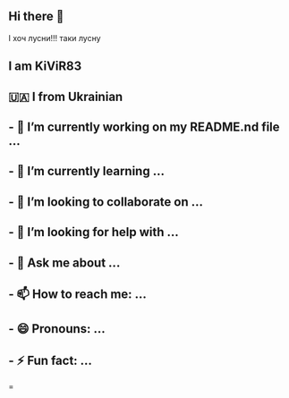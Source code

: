 ## Hi there 👋
І хоч лусни!!!
таки лусну
<!--
**Kivir83/Kivir83** is a ✨ _special_ ✨ repository because its `README.md` (this file) appears on your GitHub profile.

Here are some ideas to get you started:
-->
## I am KiViR83
## 🇺🇦 I from Ukrainian
## - 🔭 I’m currently working on my README.nd file ...
## - 🌱 I’m currently learning ...
## - 👯 I’m looking to collaborate on ...
## - 🤔 I’m looking for help with ...
## - 💬 Ask me about ...
## - 📫 How to reach me: ...
## - 😄 Pronouns: ...
## - ⚡ Fun fact: ...
=

